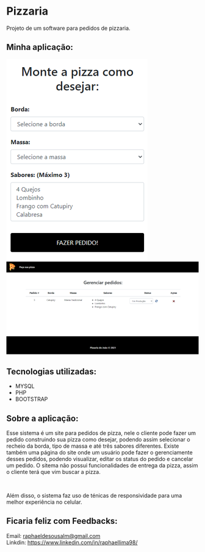 # Pizzaria
Projeto de um software para pedidos de pizzaria.

## Minha aplicação:

<img src="./img/form.png" />
<img src="./img/dashboard.png" />

## Tecnologias utilizadas:

<ul>
  <li>MYSQL</li>
  <li>PHP</li>
  <li>BOOTSTRAP</li>
</ul>

## Sobre a aplicação:

Esse sistema é um site para pedidos de pizza, nele o cliente pode fazer um pedido construindo sua pizza como desejar, podendo assim selecionar
o recheio da borda, tipo de massa e até três sabores diferentes. Existe também uma página do site onde um usuário pode fazer o gerenciamente desses pedidos, podendo visualizar,
editar os status do pedido e cancelar um pedido. O sitema não possui funcionalidades de entrega da pizza, assim o cliente terá que vim buscar a pizza.

<br/>

Além disso, o sistema faz uso de ténicas de responsividade para uma melhor experiência no celular.

## Ficaria feliz com Feedbacks:

Email: raphaeldesousalm@gmail.com <br>
Linkdin: https://www.linkedin.com/in/raphaellima98/

